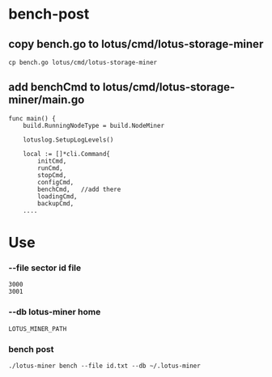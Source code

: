 # bench-post

## copy bench.go to lotus/cmd/lotus-storage-miner
```
cp bench.go lotus/cmd/lotus-storage-miner
```

## add benchCmd to lotus/cmd/lotus-storage-miner/main.go
```
func main() {
	build.RunningNodeType = build.NodeMiner

	lotuslog.SetupLogLevels()

	local := []*cli.Command{
		initCmd,
		runCmd,
		stopCmd,
		configCmd,
		benchCmd,   //add there
		loadingCmd,
		backupCmd,
    ....
```

# Use
### --file sector id file
```
3000
3001
```

### --db  lotus-miner home
```
LOTUS_MINER_PATH
```

### bench post
```
./lotus-miner bench --file id.txt --db ~/.lotus-miner
```
